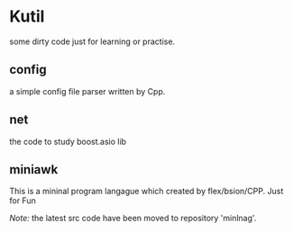 Kutil
=====

some dirty code just for learning or practise.

config
------
a simple config file parser written by Cpp.

net
----
the code to study boost.asio lib

miniawk
------
This is a mininal program langague which created by flex/bsion/CPP.
Just for Fun

*Note:*
the latest src code have been moved to repository 'minlnag'. 

